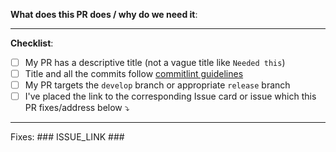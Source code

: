 <!--
Thank you for your pull request, Nice!!! But it's just a beginning. 
Please provide details where it's required and review the requirements below.
-->
**What does this PR does / why do we need it**:


---

**Checklist**:
<!-- Remove items that do not apply. For completed items, change [ ] to [x]. -->

- [ ] My PR has a descriptive title (not a vague title like `Needed this`)
- [ ] Title and all the commits follow [commitlint guidelines](https://github.com/conventional-changelog/commitlint#what-is-commitlint)
- [ ] My PR targets the `develop` branch or appropriate `release` branch
- [ ] I've placed the link to the corresponding Issue card or issue which this PR fixes/address below ⤵️

---

Fixes: ### ISSUE_LINK ###